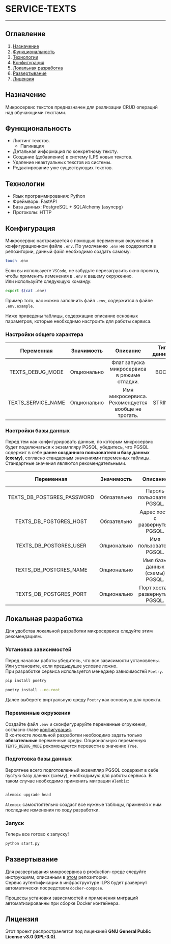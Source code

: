 # SERVICE-TEXTS

---

## Оглавление

1. [Назначение](#назначение)
2. [Функциональность](#функциональность)
3. [Технологии](#технологии)
4. [Конфигурация](#конфигурация)
5. [Локальная разработка](#локальная-разработка)
6. [Развертывание](#развертывание)
7. [Лицензия](#лицензия)

## Назначение

Микросервис текстов предназначен для реализации CRUD операций над обучающими текстами.

## Функциональность

- Листинг текстов.
  - Пагинация
- Детальная информация по конкретному тексту.
- Создание (добавление) в систему ILPS новых текстов.
- Удаление неактуальных текстов из системы.
- Редактирование уже существующих текстов.

## Технологии

- Язык программирования: Python
- Фреймворк: FastAPI
- База данных: PostgreSQL + SQLAlchemy (asyncpg)
- Протоколы: HTTP

## Конфигурация

Микросервис настраивается с помощью переменных окружения в конфигурационном файле `.env`. По умолчанию `.env` не содержится в репозитории, данный файл необходимо создать самому:

```bash
touch .env
```

Если вы используете `VSCode`, не забудьте перезагрузить окно проекта, чтобы применить изменения в `.env` к вашему окружению.  
Или используйте следующую команду:

```bash
export $(cat .env)

```

Пример того, как можно заполнить файл `.env`, содержится в файле `.env.example`.

Ниже приведены таблицы, содержащие описание основных параметров, которые необходимо настроить для работы сервиса.

### Настройки общего характера

| **Переменная**       | **Значимость** | **Описание**                                       | **Тип данных** | **Стандартное значение**  |
|:--------------------:|:--------------:|:--------------------------------------------------:|:--------------:|:-------------------------:|
| TEXTS_DEBUG_MODE     | Опционально    | Флаг запуска микросервиса в режиме отладки.        | BOOL           | True                      |
| TEXTS_SERVICE_NAME   | Опционально    | Имя микросервиса. Рекомендуется вообще не трогать. | STRING         | ilps-service-texts        |

### Настройки базы данных

Перед тем как конфигурировать данные, по которым микросервис будет подключаться к экземпляру PGSQL, убедитесь, что PGSQL содержит
в себе **ранее созданного пользователя и базу данных (схему)**, согласно стандарным значениями переменных таблицы. Стандартные значения являются рекомендательными.

| **Переменная**             | **Значимость** | **Описание**                     | **Тип данных** | **Стандартное значение** |
|:--------------------------:|:--------------:|:--------------------------------:|:--------------:|:------------------------:|
| TEXTS_DB_POSTGRES_PASSWORD | Обязательно    | Пароль пользователя PGSQL.       | STRING         |                          |
| TEXTS_DB_POSTGRES_HOST     | Обязательно    | Адрес хоста с развернутым PGSQL. | STRING         |                          |
| TEXTS_DB_POSTGRES_USER     | Опционально    | Имя пользователя PGSQL.          | STRING         | service_auth             |
| TEXTS_DB_POSTGRES_NAME     | Опционально    | Имя базы данных (схемы) PGSQL.   | STRING         | auth                     |
| TEXTS_DB_POSTGRES_PORT     | Опционально    | Порт хоста с развернутым PGSQL.  | INTEGER        | 5432                     |

## Локальная разработка

Для удобства локальной разработки микросервиса следуйте этим рекомендациям.

### Установка зависимостей

Перед началом работы убедитесь, что все зависимости установлены. Или установите, если предыдущее условие ложно.  
При разработке сервиса используется менеджер зависимостей `Poetry`.

```bash
pip install poetry
```

```bash
poetry install --no-root
```

Далее выберете виртуальную среду `Poetry` как основную для проекта.

### Переменные окружения

Создайте файл `.env` и сконфигурируйте переменные огружения, согласно главе [конфигурация](#конфигурация).  
В контексте локальной разработки необходимо задать только **обязательные** переменные среды. Опциональную переменную `TEXTS_DEBUG_MODE` рекомендуется перевести в значение `True`.

### Подготовка базы данных

Вероятнее всего подготовленный экземпляр PGSQL содержит в себе пустую базу данных (схему), необходимую для работы сервиса. В таком случае необходимо применить миграции `Alembic`:

```bash

alembic upgrade head
```

`Alembic` самостоятельно создаст все нужные таблицы, применяя к ним последние изменения по ходу разработки.

### Запуск

Теперь все готово к запуску!

```bash
python start.py

```

## Развертывание

Для развертывания микросервиса в production-среде следуйте инструкциям, описанным в [этом](https://github.com/FEFU-ILPS/ILPS?tab=readme-ov-file#-развертывание-системы) репозитории.  
Сервис аутентификации в инфраструктуре ILPS будет развернут автоматически посредством `docker-compose`.

Процессы установки зависимостей и применения миграций автоматизированны при сборке Docker контейнера.

## Лицензия

Этот проект распространяется под лицензией **GNU General Public License v3.0 (GPL-3.0)**.
